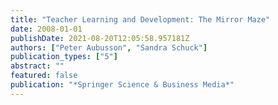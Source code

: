 ```yaml
---
title: "Teacher Learning and Development: The Mirror Maze"
date: 2008-01-01
publishDate: 2021-08-20T12:05:58.957181Z
authors: ["Peter Aubusson", "Sandra Schuck"]
publication_types: ["5"]
abstract: ""
featured: false
publication: "*Springer Science & Business Media*"
---
```


